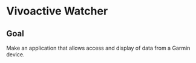 # Vivoactive Watcher

## Goal
Make an application that allows access and display of data from a Garmin device.

